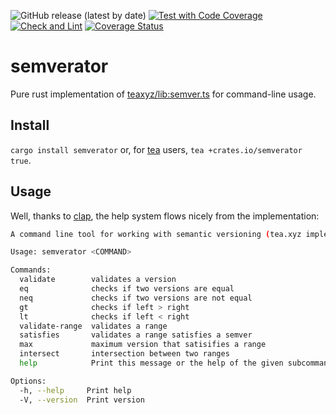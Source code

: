 ![GitHub release (latest by date)](https://img.shields.io/github/v/release/jhheider/semverator)
[![Test with Code Coverage](https://github.com/jhheider/semverator/actions/workflows/test.yml/badge.svg)](https://github.com/jhheider/semverator/actions/workflows/test.yml)
[![Check and Lint](https://github.com/jhheider/semverator/actions/workflows/check-and-lint.yaml/badge.svg)](https://github.com/jhheider/semverator/actions/workflows/check-and-lint.yaml)
[![Coverage Status](https://coveralls.io/repos/github/jhheider/semverator/badge.svg?branch=main)](https://coveralls.io/github/jhheider/semverator?branch=main)

# semverator

Pure rust implementation of [teaxyz/lib:semver.ts](https://github.com/teaxyz/lib/blob/main/src/utils/semver.ts)
for command-line usage.

## Install

`cargo install semverator` or, for [tea](https://tea.xyz) users,
`tea +crates.io/semverator true`.

## Usage

Well, thanks to [clap](https://github.com/clap-rs/clap), the help system flows
nicely from the implementation:

```sh
A command line tool for working with semantic versioning (tea.xyz implementation)

Usage: semverator <COMMAND>

Commands:
  validate        validates a version
  eq              checks if two versions are equal
  neq             checks if two versions are not equal
  gt              checks if left > right
  lt              checks if left < right
  validate-range  validates a range
  satisfies       validates a range satisfies a semver
  max             maximum version that satisifies a range
  intersect       intersection between two ranges
  help            Print this message or the help of the given subcommand(s)

Options:
  -h, --help     Print help
  -V, --version  Print version
  ```
